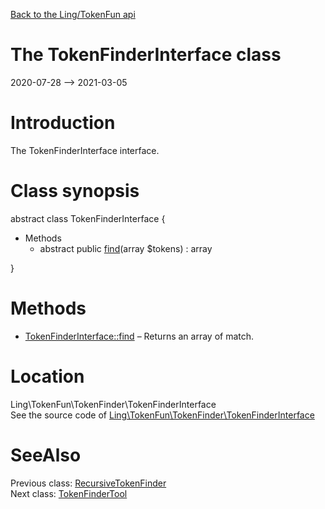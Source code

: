 [Back to the Ling/TokenFun api](https://github.com/lingtalfi/TokenFun/blob/master/doc/api/Ling/TokenFun.md)



The TokenFinderInterface class
================
2020-07-28 --> 2021-03-05






Introduction
============

The TokenFinderInterface interface.



Class synopsis
==============


abstract class <span class="pl-k">TokenFinderInterface</span>  {

- Methods
    - abstract public [find](https://github.com/lingtalfi/TokenFun/blob/master/doc/api/Ling/TokenFun/TokenFinder/TokenFinderInterface/find.md)(array $tokens) : array

}






Methods
==============

- [TokenFinderInterface::find](https://github.com/lingtalfi/TokenFun/blob/master/doc/api/Ling/TokenFun/TokenFinder/TokenFinderInterface/find.md) &ndash; Returns an array of match.





Location
=============
Ling\TokenFun\TokenFinder\TokenFinderInterface<br>
See the source code of [Ling\TokenFun\TokenFinder\TokenFinderInterface](https://github.com/lingtalfi/TokenFun/blob/master/TokenFinder/TokenFinderInterface.php)



SeeAlso
==============
Previous class: [RecursiveTokenFinder](https://github.com/lingtalfi/TokenFun/blob/master/doc/api/Ling/TokenFun/TokenFinder/RecursiveTokenFinder.md)<br>Next class: [TokenFinderTool](https://github.com/lingtalfi/TokenFun/blob/master/doc/api/Ling/TokenFun/TokenFinder/Tool/TokenFinderTool.md)<br>
